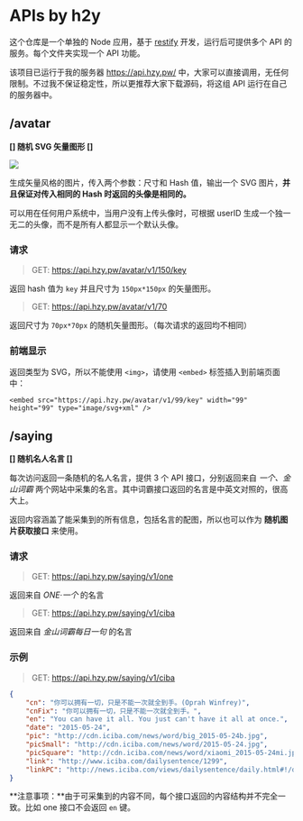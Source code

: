 # APIs by h2y

这个仓库是一个单独的 Node 应用，基于 [restify](http://restify.com/) 开发，运行后可提供多个 API 的服务。每个文件夹实现一个 API 功能。

该项目已运行于我的服务器 <https://api.hzy.pw/> 中，大家可以直接调用，无任何限制。不过我不保证稳定性，所以更推荐大家下载源码，将这组 API 运行在自己的服务器中。

## /avatar

**[] 随机 SVG 矢量图形 []**

![](https://camo.githubusercontent.com/b42d9837352ca7e294639ff1cc95f1e6798d85c3/68747470733a2f2f6a64656e7469636f6e2e636f6d2f686f737465642f6769746875622d73616d706c65732e706e67)

生成矢量风格的图片，传入两个参数：尺寸和 Hash 值，输出一个 SVG 图片，**并且保证对传入相同的 Hash 时返回的头像是相同的。**

可以用在任何用户系统中，当用户没有上传头像时，可根据 userID 生成一个独一无二的头像，而不是所有人都显示一个默认头像。

### 请求

> GET: <https://api.hzy.pw/avatar/v1/150/key>

返回 hash 值为 `key` 并且尺寸为 `150px*150px` 的矢量图形。

> GET: <https://api.hzy.pw/avatar/v1/70>

返回尺寸为 `70px*70px` 的随机矢量图形。（每次请求的返回均不相同）

### 前端显示

返回类型为 SVG，所以不能使用 `<img>`，请使用 `<embed>` 标签插入到前端页面中：

`<embed src="https://api.hzy.pw/avatar/v1/99/key" width="99" height="99" type="image/svg+xml" />`


## /saying

**[] 随机名人名言 []**

每次访问返回一条随机的名人名言，提供 3 个 API 接口，分别返回来自 _一个、金山词霸_ 两个网站中采集的名言。其中词霸接口返回的名言是中英文对照的，很高大上。

返回内容涵盖了能采集到的所有信息，包括名言的配图，所以也可以作为 **随机图片获取接口** 来使用。

### 请求

> GET: <https://api.hzy.pw/saying/v1/one>

返回来自 _ONE·一个_ 的名言

> GET: <https://api.hzy.pw/saying/v1/ciba>

返回来自 _金山词霸每日一句_ 的名言

### 示例

> GET: <https://api.hzy.pw/saying/v1/ciba>

```json
{
    "cn": "你可以拥有一切，只是不能一次就全到手。(Oprah Winfrey)",
    "cnFix": "你可以拥有一切，只是不能一次就全到手。",
    "en": "You can have it all. You just can't have it all at once.",
    "date": "2015-05-24",
    "pic": "http://cdn.iciba.com/news/word/big_2015-05-24b.jpg",
    "picSmall": "http://cdn.iciba.com/news/word/2015-05-24.jpg",
    "picSquare": "http://cdn.iciba.com/news/word/xiaomi_2015-05-24mi.jpg",
    "link": "http://www.iciba.com/dailysentence/1299",
    "linkPC": "http://news.iciba.com/views/dailysentence/daily.html#!/detail/sid/1299"
}
```

**注意事项：**由于可采集到的内容不同，每个接口返回的内容结构并不完全一致。比如 one 接口不会返回 `en` 键。
